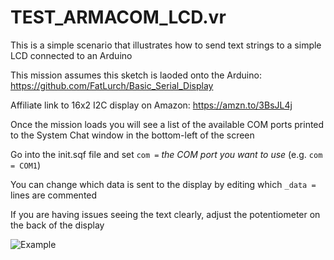 # TEST_ARMACOM_LCD.vr
 
This is a simple scenario that illustrates how to send text strings to a simple LCD connected to an Arduino

This mission assumes this sketch is laoded onto the Arduino: https://github.com/FatLurch/Basic_Serial_Display

Affiliate link to 16x2 I2C display on Amazon: https://amzn.to/3BsJL4j

Once the mission loads you will see a list of the available COM ports printed to the System Chat window in the bottom-left of the screen

Go into the init.sqf file and set ```com =``` *the COM port you want to use* (e.g. ```com = COM1```)

You can change which data is sent to the display by editing which ```_data =``` lines are commented

If you are having issues seeing the text clearly, adjust the potentiometer on the back of the display

![Example](http://tsog-milsim.com/images/20211030_010332.jpg)

